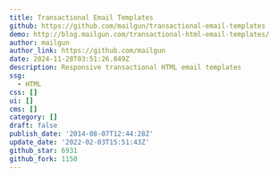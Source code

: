 ```yaml
---
title: Transactional Email Templates
github: https://github.com/mailgun/transactional-email-templates
demo: http://blog.mailgun.com/transactional-html-email-templates/
author: mailgun
author_link: https://github.com/mailgun
date: 2024-11-28T03:51:26.849Z
description: Responsive transactional HTML email templates
ssg:
  - HTML
css: []
ui: []
cms: []
category: []
draft: false
publish_date: '2014-08-07T12:44:28Z'
update_date: '2022-02-03T15:51:43Z'
github_star: 6931
github_fork: 1150
---
```

